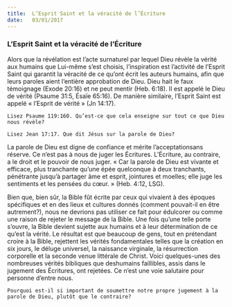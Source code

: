 ```yaml
---
title:  L’Esprit Saint et la véracité de l’Écriture
date:   03/01/2017
---
```


### L’Esprit Saint et la véracité de l’Écriture 

Alors que la révélation est l’acte surnaturel par lequel Dieu révèle la vérité aux humains que Lui-même s’est choisis, l’inspiration est l’activité de l’Esprit Saint qui garantit la véracité de ce qu’ont écrit les auteurs humains, afin que leurs paroles aient l’entière approbation de Dieu. Dieu hait le faux témoignage (Exode 20:16) et ne peut mentir (Heb. 6:18). Il est appelé le Dieu de vérité (Psaume 31:5, Ésaïe 65:16). De manière similaire, l’Esprit Saint est appelé « l’Esprit de vérité » (Jn 14:17). 

`Lisez Psaume 119:160. Qu’est-ce que cela enseigne sur tout ce que Dieu nous révèle?` 

`Lisez Jean 17:17. Que dit Jésus sur la parole de Dieu?` 

La parole de Dieu est digne de confiance et mérite l’acceptationsans réserve. Ce n’est pas à nous de juger les Écritures. L’Écriture, au contraire, a le droit et le pouvoir de nous juger. « Car la parole de Dieu est vivante et efficace, plus tranchante qu’une épée quelconque à deux tranchants, pénétrante jusqu’à partager âme et esprit, jointures et moelles; elle juge les sentiments et les pensées du cœur. » (Heb. 4:12, LSG). 

Bien que, bien sûr, la Bible fût écrite par ceux qui vivaient à des époques spécifiques et en des lieux et cultures donnés (comment pouvait-il en être autrement?), nous ne devrions pas utiliser ce fait pour édulcorer ou comme une raison de rejeter le message de la Bible. Une fois qu’une telle porte s’ouvre, la Bible devient sujette aux humains et à leur détermination de ce qu’est la vérité. Le résultat est que beaucoup de gens, tout en prétendant croire à la Bible, rejettent les vérités fondamentales telles que la création en six jours, le déluge universel, la naissance virginale, la résurrection corporelle et la seconde venue littérale de Christ. Voici quelques-unes des nombreuses vérités bibliques que deshumains faillibles, assis dans le jugement des Écritures, ont rejetées. Ce n’est une voie salutaire pour personne d’entre nous. 

`Pourquoi est-il si important de soumettre notre propre jugement à la parole de Dieu, plutôt que le contraire?` 